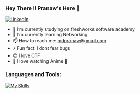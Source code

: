 ### Hey There !! Pranaw's Here 🤘

[![LinkedIn](https://img.shields.io/badge/-LinkedIn-blue?style=flat-square&logo=linkedin&logoColor=white)](https://www.linkedin.com/in/pranaw-m-9ab53024b/)

<!--
**cyber-sparky/cyber-sparky** is a ✨ _special_ ✨ repository because its `README.md` (this file) appears on your GitHub profile.

Here are some ideas to get you started:

- 🔭 I’m currently working on ...
- 🌱 I’m currently learning ...
- 👯 I’m looking to collaborate on ...
- 🤔 I’m looking for help with ...
- 💬 Ask me about ...
- 📫 How to reach me: ...
- 😄 Pronouns: ...
- ⚡ Fun fact: ...
-->
- 🔭 I’m currently studying on freshworks software academy
- 🌱 I’m currently learning Networking
- 📫 How to reach me: mdpranaw@gmail.com
- ⚡ Fun fact: I dont fear bugs
- 😍 I love CTF 
- 👀 I love watching Anime 🤍


### Languages and Tools:

[![My Skills](https://skillicons.dev/icons?i=js,html,css,bash,eclipse,git,github,linux,maven,mysql,ps,postman,py,vscode,java)](https://skillicons.dev)


